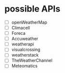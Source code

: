 # possible APIs
- [ ] openWeatherMap
- [ ] Climacell
- [ ] Foreca
- [ ] Accuweather
- [ ] weatherapi
- [ ] visualcrossing
- [ ] weatherstack
- [ ] TheWeatherChannel
- [ ] Meteomatics

